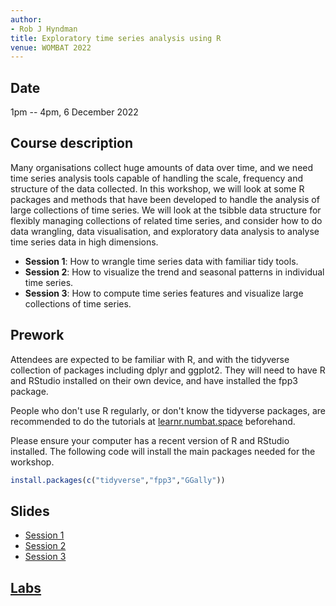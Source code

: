 ```yaml
---
author:
- Rob J Hyndman
title: Exploratory time series analysis using R
venue: WOMBAT 2022
---
```


## Date

1pm -- 4pm, 6 December 2022

## Course description

Many organisations collect huge amounts of data over time, and we need
time series analysis tools capable of handling the scale, frequency and
structure of the data collected. In this workshop, we will look at some
R packages and methods that have been developed to handle the analysis
of large collections of time series. We will look at the tsibble data
structure for flexibly managing collections of related time series, and
consider how to do data wrangling, data visualisation, and exploratory
data analysis to analyse time series data in high dimensions.

-   **Session 1**: How to wrangle time series data with familiar tidy
    tools.
-   **Session 2**: How to visualize the trend and seasonal patterns in
    individual time series.
-   **Session 3**: How to compute time series features and visualize
    large collections of time series.

## Prework

Attendees are expected to be familiar with R, and with the tidyverse
collection of packages including dplyr and ggplot2. They will need to
have R and RStudio installed on their own device, and have installed the
fpp3 package.

People who don't use R regularly, or don't know the tidyverse packages,
are recommended to do the tutorials at
[learnr.numbat.space](http://learnr.numbat.space) beforehand.

Please ensure your computer has a recent version of R and RStudio
installed. The following code will install the main packages needed for
the workshop.

``` r
install.packages(c("tidyverse","fpp3","GGally"))
```

## Slides

-   [Session
    1](https://github.com/robjhyndman/time_series_workshop/raw/main/session1.pdf)
-   [Session
    2](https://github.com/robjhyndman/time_series_workshop/raw/main/session2.pdf)
-   [Session
    3](https://github.com/robjhyndman/time_series_workshop/raw/main/session3.pdf)

## [Labs](https://github.com/robjhyndman/time_series_workshop/blob/main/Labs.md)
